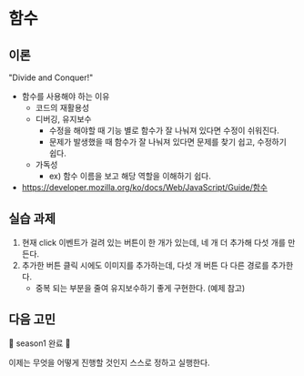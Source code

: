 # 함수

## 이론
"Divide and Conquer!"

- 함수를 사용해야 하는 이유
  - 코드의 재활용성
  - 디버깅, 유지보수
    - 수정을 해야할 때 기능 별로 함수가 잘 나눠져 있다면 수정이 쉬워진다.
    - 문제가 발생했을 때 함수가 잘 나눠져 있다면 문제를 찾기 쉽고, 수정하기 쉽다.
  - 가독성
    - ex) 함수 이름을 보고 해당 역할을 이해하기 쉽다.
- https://developer.mozilla.org/ko/docs/Web/JavaScript/Guide/함수

## 실습 과제
1. 현재 click 이벤트가 걸려 있는 버튼이 한 개가 있는데, 네 개 더 추가해 다섯 개를 만든다.
1. 추가한 버튼 클릭 시에도 이미지를 추가하는데, 다섯 개 버튼 다 다른 경로를 추가한다.
    - 중복 되는 부분을 줄여 유지보수하기 좋게 구현한다. (예제 참고)

## 다음 고민
🎉 season1 완료 👏


이제는 무엇을 어떻게 진행할 것인지 스스로 정하고 실행한다.